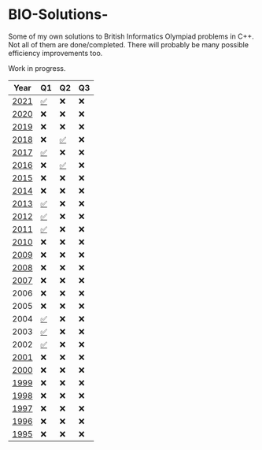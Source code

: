 # BIO-Solutions-
Some of my own solutions to British Informatics Olympiad problems in C++. Not all of them are done/completed. There will probably be many possible efficiency improvements too.

Work in progress.


| **Year** | **Q1** | **Q2** | **Q3** |
|----------|--------|--------|--------|
| [2021](https://olympiad.org.uk/papers/2021/bio/bio21-exam.pdf)     | [✅](https://github.com/alioth43/BIO-Solutions-/blob/main/!BIO/2021/downpat.cpp)      | ❌      | ❌      |
| [2020](https://olympiad.org.uk/papers/2020/bio/bio20-exam.pdf)     | ❌      | ❌      | ❌      |
| [2019](https://olympiad.org.uk/papers/2019/bio/bio19-exam.pdf)     | ❌      | ❌      | ❌      |
| [2018](https://olympiad.org.uk/papers/2018/bio/bio18-exam.pdf)     | ❌      | [✅](https://github.com/alioth43/BIO-Solutions-/blob/main/!BIO/2010s/2018/ring.cpp)      | ❌      |
| [2017](https://olympiad.org.uk/papers/2017/bio/bio17-exam.pdf)     | [✅](https://github.com/alioth43/BIO-Solutions-/blob/main/!BIO/2010s/2017/triangle.cpp)      | ❌      | ❌      |
| [2016](https://olympiad.org.uk/papers/2016/bio/bio16-exam.pdf)     | ❌      | [✅](https://github.com/alioth43/BIO-Solutions-/blob/main/!BIO/2010s/2016/migration.cpp)      | ❌      |
| [2015](https://olympiad.org.uk/papers/2015/bio/bio15-exam.pdf)     | ❌      | ❌      | ❌      |
| [2014](https://olympiad.org.uk/papers/2014/bio/bio14-exam.pdf)     | ❌      | ❌      | ❌      |
| [2013](https://olympiad.org.uk/papers/2013/bio/bio13-exam.pdf)     | [✅](https://github.com/alioth43/BIO-Solutions-/blob/main/!BIO/2010s/2013/clockwatch.cpp)      | ❌      | ❌      |
| [2012](https://olympiad.org.uk/papers/2012/bio/bio12-exam.pdf)     | [✅](https://github.com/alioth43/BIO-Solutions-/blob/main/!BIO/2010s/2012/primefac.cpp)      | ❌      | ❌      |
| [2011](https://olympiad.org.uk/papers/2011/bio/bio2011-Round1-Exam.pdf)     | [✅](https://github.com/alioth43/BIO-Solutions-/blob/main/!BIO/2010s/2011/fibletters.cpp)      | ❌      | ❌      |
| [2010](https://olympiad.org.uk/papers/2010/bio/bio-10-exam.pdf)     | ❌      | ❌      | ❌      |
| [2009](https://olympiad.org.uk/papers/2009/bio/bio09-exam.pdf)     | ❌      | ❌      | ❌      |
| [2008](https://olympiad.org.uk/papers/2008/bio/bio08-exam.pdf)     | ❌      | ❌      | ❌      |
| [2007](https://olympiad.org.uk/papers/2007/bio/bio07exam.pdf)     | ❌      | ❌      | ❌      |
| 2006     | ❌      | ❌      | ❌      |
| 2005     | ❌      | ❌      | ❌      |
| 2004     | [✅](https://github.com/alioth43/BIO-Solutions-/blob/main/!BIO/2000s/2004/isbn.cpp)      | ❌      | ❌      |
| 2003     | [✅](https://github.com/alioth43/BIO-Solutions-/blob/main/!BIO/2000s/2003/lojban.cpp)      | ❌      | ❌      |
| 2002     | [✅](https://github.com/alioth43/BIO-Solutions-/blob/main/!BIO/2000s/2002/friendgame.cpp)      | ❌      | ❌      |
| [2001](https://olympiad.org.uk/papers/2001/bio/round_one.html)     | ❌      | ❌      | ❌      |
| [2000](https://olympiad.org.uk/papers/2000/bio/round_one.html)     | ❌      | ❌      | ❌      |
| [1999](https://olympiad.org.uk/papers/1999/bio/round_one.html)     | ❌      | ❌      | ❌      |
| [1998](https://olympiad.org.uk/papers/1998/bio/round_one.html)     | ❌      | ❌      | ❌      |
| [1997](https://olympiad.org.uk/papers/1997/bio/round_one.html)     | ❌      | ❌      | ❌      |
| [1996](https://olympiad.org.uk/papers/1996/bio/bio96_r1.html)     | ❌      | ❌      | ❌      |
| [1995](https://olympiad.org.uk/papers/1995/bio/index.html)     | ❌      | ❌      | ❌      |
